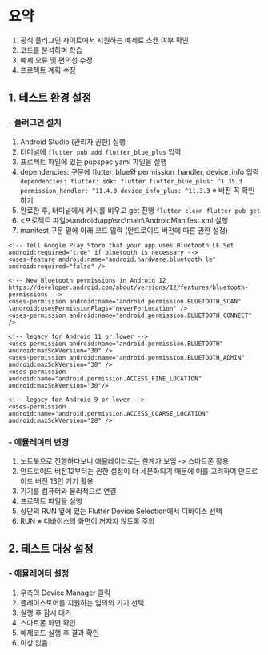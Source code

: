 # 요약
1. 공식 플러그인 사이트에서 지원하는 예제로 스캔 여부 확인
2. 코드를 분석하며 학습
3. 예제 오류 및 편의성 수정
4. 프로젝트 계획 수정


## 1. 테스트 환경 설정
  ### - 플러그인 설치
  1. Android Studio (관리자 권한) 실행
  2. 터미널에 `flutter pub add flutter_blue_plus` 입력
  3. 프로젝트 파일에 있는 pupspec.yaml 파일을 실행
  4. dependencies: 구문에 flutter_blue와 permission_handler, device_info 입력
    `dependencies:
  flutter:
    sdk: flutter
  flutter_blue_plus: ^1.35.3
  permission_handler: ^11.4.0
  device_info_plus: ^11.3.3`
  ※ 버전 꼭 확인하기
  5. 완료한 후, 터미널에서 캐시를 비우고 get 진행
     `flutter clean
     flutter pub get`
  6. <프로젝트 파일>\android\app\src\main\AndroidManifest.xml 실행
  7. manifest 구문 밑에 아래 코드 입력 (안드로이드 버전에 따른 권한 설정)
```
<!-- Tell Google Play Store that your app uses Bluetooth LE Set android:required="true" if bluetooth is necessary -->
<uses-feature android:name="android.hardware.bluetooth_le" android:required="false" />

<!-- New Bluetooth permissions in Android 12
https://developer.android.com/about/versions/12/features/bluetooth-permissions -->
<uses-permission android:name="android.permission.BLUETOOTH_SCAN" \android:usesPermissionFlags="neverForLocation" />
<uses-permission android:name="android.permission.BLUETOOTH_CONNECT" />

<!-- legacy for Android 11 or lower -->
<uses-permission android:name="android.permission.BLUETOOTH" android:maxSdkVersion="30" />
<uses-permission android:name="android.permission.BLUETOOTH_ADMIN" android:maxSdkVersion="30" />
<uses-permission android:name="android.permission.ACCESS_FINE_LOCATION" android:maxSdkVersion="30"/>

<!-- legacy for Android 9 or lower -->
<uses-permission android:name="android.permission.ACCESS_COARSE_LOCATION" android:maxSdkVersion="28" />
```

  ### - 에뮬레이터 변경
  1. 노트북으로 진행하다보니 애뮬레이터로는 한계가 보임 -> 스마트폰 활용
  2. 안드로이드 버전12부터는 권한 설정이 더 세분화되기 때문에 이를 고려하여 안드로이드 버전 13인 기기 활용 
  3. 기기를 컴퓨터와 물리적으로 연결 
  4. 프로젝트 파일을 실행
  5. 상단의 RUN 옆에 있는 Flutter Device Selection에서 디바이스 선택
  6. RUN
  ※ 디바이스의 화면이 꺼지지 않도록 주의

## 2. 테스트 대상 설정
  ### - 애뮬레이터 설정
  1. 우측의 Device Manager 클릭
  2. 플레이스토어를 지원하는 임의의 기기 선택
  3. 실행 후 잠시 대기
  4. 스마트폰 화면 확인
  5. 예제코드 실행 후 결과 확인
  6. 이상 없음

